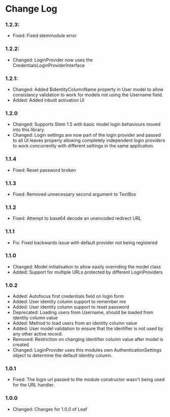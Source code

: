 # Change Log

### 1.2.3:

* Fixed:        Fixed stemmodule error

### 1.2.2:

* Changed:      LoginProvider now uses the CredentialsLoginProviderInterface 

### 1.2.1:

* Changed:	    Added $identityColumnName property in User model to allow consistancy validation
		        to work for models not using the Username field.
* Added:        Added inbuilt activation UI

### 1.2.0

* Changed:      Supports Stem 1.5 with basic model login behaviours moved into this library.
* Changed:      Login settings are now part of the login provider and passed to all UI leaves
                properly allowing completely independent login providers to work concurrently
                with different settings in the same application.

### 1.1.4

* Fixed:	    Reset password broken	

### 1.1.3

* Fixed:	    Removed unnecessary second argument to TextBox

### 1.1.2

* Fixed:        Attempt to base64 decode an unencoded redirect URL

### 1.1.1

* Fix:		    Fixed backwards issue with default provider not being registered

### 1.1.0

* Changed:      Model initialisation to allow easily overriding the model class
* Added:        Support for multiple URLs protected by different LoginProviders

### 1.0.2

* Added:        Autofocus first credentials field on login form
* Added:        User identity column support to remember me
* Added:        User identity column support to reset password 
* Deprecated:   Loading users from Username, should be loaded from identity column value
* Added:        Method to load users from an identity column value
* Added:        User model validation to ensure that the identifier is not used by any other active record.
* Removed:      Restriction on changing identifier column value after model is created
* Changed:      LoginProvider uses this modules own AuthenticationSettings object to determine the default identity column.

### 1.0.1

* Fixed:		The login url passed to the module constructor wasn't being used for the URL handler.

### 1.0.0

* Changed:      Changes for 1.0.0 of Leaf
